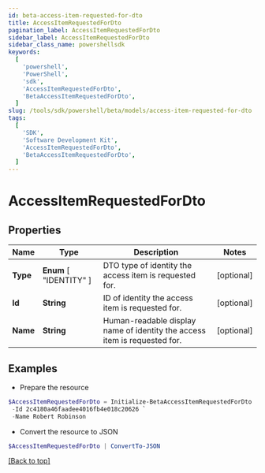 ```yaml
---
id: beta-access-item-requested-for-dto
title: AccessItemRequestedForDto
pagination_label: AccessItemRequestedForDto
sidebar_label: AccessItemRequestedForDto
sidebar_class_name: powershellsdk
keywords:
  [
    'powershell',
    'PowerShell',
    'sdk',
    'AccessItemRequestedForDto',
    'BetaAccessItemRequestedForDto',
  ]
slug: /tools/sdk/powershell/beta/models/access-item-requested-for-dto
tags:
  [
    'SDK',
    'Software Development Kit',
    'AccessItemRequestedForDto',
    'BetaAccessItemRequestedForDto',
  ]
---
```


# AccessItemRequestedForDto

## Properties

| Name | Type | Description | Notes |
| --- | --- | --- | --- |
| **Type** | **Enum** [ "IDENTITY" ] | DTO type of identity the access item is requested for. | [optional] |
| **Id** | **String** | ID of identity the access item is requested for. | [optional] |
| **Name** | **String** | Human-readable display name of identity the access item is requested for. | [optional] |

## Examples

- Prepare the resource

```powershell
$AccessItemRequestedForDto = Initialize-BetaAccessItemRequestedForDto  -Type IDENTITY `
 -Id 2c4180a46faadee4016fb4e018c20626 `
 -Name Robert Robinson
```

- Convert the resource to JSON

```powershell
$AccessItemRequestedForDto | ConvertTo-JSON
```

[[Back to top]](#)
